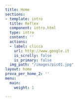 ```yaml
---
title: Home
sections:
- template: intro
  title: Reflex
  component: intro.html
  type: intro
  content: ''
  actions:
  - label: clicca
    url: http://www.google.it
    is_scrolly: false
    is_primary: false
  img_path: "/images/pic01.jpg"
layout: home
prova_per_home_2: ''
menu:
  main:
    weight: 1

---
```

